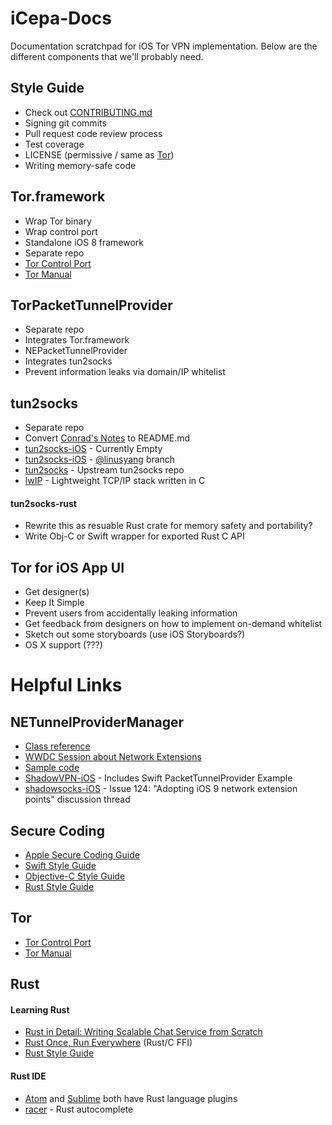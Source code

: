 # iCepa-Docs
Documentation scratchpad for iOS Tor VPN implementation. Below are the different components that we'll probably need.

## Style Guide

* Check out [CONTRIBUTING.md](https://github.com/iCepa/iCepa-Docs/blob/master/CONTRIBUTING.md)
* Signing git commits
* Pull request code review process
* Test coverage
* LICENSE (permissive / same as [Tor](https://gitweb.torproject.org/tor.git/plain/LICENSE))
* Writing memory-safe code

## Tor.framework

* Wrap Tor binary
* Wrap control port
* Standalone iOS 8 framework
* Separate repo
* [Tor Control Port](https://gitweb.torproject.org/torspec.git/tree/control-spec.txt)
* [Tor Manual](https://www.torproject.org/docs/tor-manual.html.en)

## TorPacketTunnelProvider

* Separate repo
* Integrates Tor.framework
* NEPacketTunnelProvider
* Integrates tun2socks
* Prevent information leaks via domain/IP whitelist

## tun2socks

* Separate repo
* Convert [Conrad's Notes](https://docs.google.com/document/d/1ob96eK-qjrxzIdNEmglClaH3kI-O5CfT9tp1xnXwksc/edit?usp=sharing) to README.md
* [tun2socks-iOS](https://github.com/shadowsocks/tun2socks-iOS) - Currently Empty
* [tun2socks-iOS](https://github.com/linusyang/tun2socks-iOS) - [@linusyang](https://github.com/linusyang) branch
* [tun2socks](https://github.com/ambrop72/badvpn/tree/master/tun2socks) - Upstream tun2socks repo
* [lwIP](http://savannah.nongnu.org/projects/lwip/) - Lightweight TCP/IP stack written in C

#### tun2socks-rust

* Rewrite this as resuable Rust crate for memory safety and portability?
* Write Obj-C or Swift wrapper for exported Rust C API

## Tor for iOS App UI

* Get designer(s)
* Keep It Simple
* Prevent users from accidentally leaking information
* Get feedback from designers on how to implement on-demand whitelist
* Sketch out some storyboards (use iOS Storyboards?)
* OS X support (???)

# Helpful Links

## NETunnelProviderManager

* [Class reference](https://developer.apple.com/library/prerelease/ios/documentation/NetworkExtension/Reference/NETunnelProviderManagerClassRef/index.html#//apple_ref/doc/uid/TP40016295)
* [WWDC Session about Network Extensions](https://developer.apple.com/videos/wwdc/2015/?id=717)
* [Sample code](https://developer.apple.com/library/prerelease/ios/samplecode/SimpleTunnel/Introduction/Intro.html)
* [ShadowVPN-iOS](https://github.com/clowwindy/ShadowVPN-iOS) - Includes Swift PacketTunnelProvider Example 
* [shadowsocks-iOS](https://github.com/shadowsocks/shadowsocks-iOS/issues/124) - Issue 124: "Adopting iOS 9 network extension points" discussion thread

## Secure Coding

* [Apple Secure Coding Guide](https://developer.apple.com/library/mac/documentation/Security/Conceptual/SecureCodingGuide/Introduction.html)
* [Swift Style Guide](https://github.com/github/swift-style-guide)
* [Objective-C Style Guide](https://github.com/github/objective-c-style-guide)
* [Rust Style Guide](http://aturon.github.io/README.html)

## Tor

* [Tor Control Port](https://gitweb.torproject.org/torspec.git/tree/control-spec.txt)
* [Tor Manual](https://www.torproject.org/docs/tor-manual.html.en)

## Rust

#### Learning Rust

* [Rust in Detail: Writing Scalable Chat Service from Scratch](https://nbaksalyar.github.io/2015/07/10/writing-chat-in-rust.html)
* [Rust Once, Run Everywhere](http://blog.rust-lang.org/2015/04/24/Rust-Once-Run-Everywhere.html) (Rust/C FFI)
* [Rust Style Guide](http://aturon.github.io/README.html)

#### Rust IDE

* [Atom](https://atom.io) and [Sublime](https://www.sublimetext.com) both have Rust language plugins
* [racer](https://github.com/phildawes/racer) - Rust autocomplete
